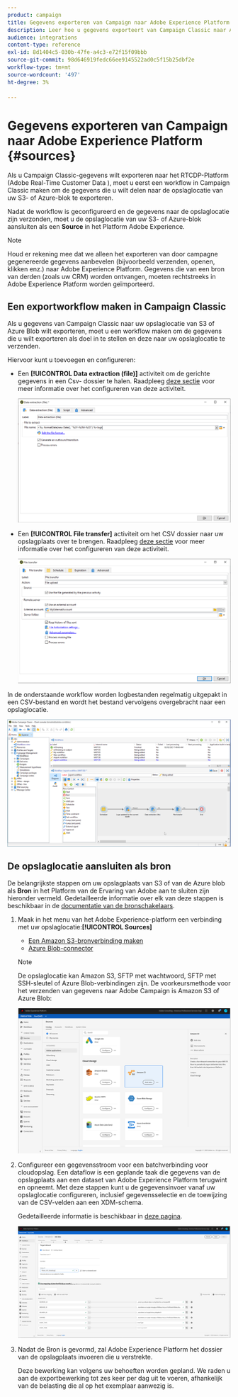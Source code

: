 ```yaml
---
product: campaign
title: Gegevens exporteren van Campaign naar Adobe Experience Platform
description: Leer hoe u gegevens exporteert van Campaign Classic naar Adobe Experience Platform.
audience: integrations
content-type: reference
exl-id: 8d1404c5-030b-47fe-a4c3-e72f15f09bbb
source-git-commit: 98d646919fedc66ee9145522ad0c5f15b25dbf2e
workflow-type: tm+mt
source-wordcount: '497'
ht-degree: 3%

---
```


# Gegevens exporteren van Campaign naar Adobe Experience Platform {#sources}

Als u Campaign Classic-gegevens wilt exporteren naar het RTCDP-Platform (Adobe Real-Time Customer Data ), moet u eerst een workflow in Campaign Classic maken om de gegevens die u wilt delen naar de opslaglocatie van uw S3- of Azure-blok te exporteren.

Nadat de workflow is geconfigureerd en de gegevens naar de opslaglocatie zijn verzonden, moet u de opslaglocatie van uw S3- of Azure-blok aansluiten als een **Source** in het Platform Adobe Experience.

>[!NOTE]
>
>Houd er rekening mee dat we alleen het exporteren van door campagne gegenereerde gegevens aanbevelen (bijvoorbeeld verzenden, openen, klikken enz.) naar Adobe Experience Platform. Gegevens die van een bron van derden (zoals uw CRM) worden ontvangen, moeten rechtstreeks in Adobe Experience Platform worden geïmporteerd.

## Een exportworkflow maken in Campaign Classic

Als u gegevens van Campaign Classic naar uw opslaglocatie van S3 of Azure Blob wilt exporteren, moet u een workflow maken om de gegevens die u wilt exporteren als doel in te stellen en deze naar uw opslaglocatie te verzenden.

Hiervoor kunt u toevoegen en configureren:

* Een **[!UICONTROL Data extraction (file)]** activiteit om de gerichte gegevens in een Csv- dossier te halen. Raadpleeg [deze sectie](../../workflow/using/extraction--file-.md) voor meer informatie over het configureren van deze activiteit.

   ![](assets/rtcdp-extract-file.png)

* Een **[!UICONTROL File transfer]** activiteit om het CSV dossier naar uw opslagplaats over te brengen. Raadpleeg [deze sectie](../../workflow/using/file-transfer.md) voor meer informatie over het configureren van deze activiteit.

   ![](assets/rtcdp-file-transfer.png)

In de onderstaande workflow worden logbestanden regelmatig uitgepakt in een CSV-bestand en wordt het bestand vervolgens overgebracht naar een opslaglocatie.

![](assets/aep-export.png)

## De opslaglocatie aansluiten als bron

De belangrijkste stappen om uw opslagplaats van S3 of van de Azure blob als **Bron** in het Platform van de Ervaring van Adobe aan te sluiten zijn hieronder vermeld. Gedetailleerde informatie over elk van deze stappen is beschikbaar in de [documentatie van de bronschakelaars](https://experienceleague.adobe.com/docs/experience-platform/sources/home.html).

1. Maak in het menu van het Adobe Experience-platform een verbinding met uw opslaglocatie:**[!UICONTROL Sources]**

   * [Een Amazon S3-bronverbinding maken](https://experienceleague.adobe.com/docs/experience-platform/sources/ui-tutorials/create/cloud-storage/s3.html)
   * [Azure Blob-connector](https://experienceleague.adobe.com/docs/experience-platform/sources/connectors/cloud-storage/blob.html)

   >[!NOTE]
   >
   >De opslaglocatie kan Amazon S3, SFTP met wachtwoord, SFTP met SSH-sleutel of Azure Blob-verbindingen zijn. De voorkeursmethode voor het verzenden van gegevens naar Adobe Campaign is Amazon S3 of Azure Blob:

   ![](assets/rtcdp-connector.png)

1. Configureer een gegevensstroom voor een batchverbinding voor cloudopslag. Een dataflow is een geplande taak die gegevens van de opslagplaats aan een dataset van Adobe Experience Platform terugwint en opneemt. Met deze stappen kunt u de gegevensinvoer vanaf uw opslaglocatie configureren, inclusief gegevensselectie en de toewijzing van de CSV-velden aan een XDM-schema.

   Gedetailleerde informatie is beschikbaar in [deze pagina](https://experienceleague.adobe.com/docs/experience-platform/sources/ui-tutorials/dataflow/cloud-storage.html).

   ![](assets/rtcdp-map-xdm.png)

1. Nadat de Bron is gevormd, zal Adobe Experience Platform het dossier van de opslagplaats invoeren die u verstrekte.

   Deze bewerking kan volgens uw behoeften worden gepland. We raden u aan de exportbewerking tot zes keer per dag uit te voeren, afhankelijk van de belasting die al op het exemplaar aanwezig is.

